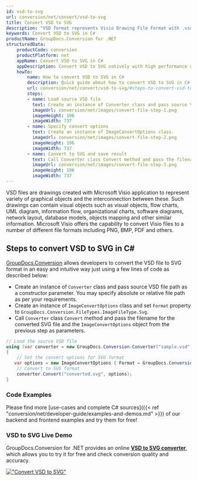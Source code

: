 ```yaml
---
id: vsd-to-svg
url: conversion/net/convert/vsd-to-svg
title: Convert VSD to SVG
description: "VSD format represents Visio Drawing File Format with .vsd extension. Learn how to convert VSD to SVG file programmatically in C# language using GroupDocs.Conversion for .NET library."
keywords: Convert VSD to SVG in C#
productName: GroupDocs.Conversion for .NET
structuredData:
    productCode: conversion
    productPlatform: net
    appName: Convert VSD to SVG in C#
    appDescription: Convert VSD to SVG natively with high performance using C# language and server side GroupDocs.Conversion for .NET APIs, without the use of any software like Microsoft or Open Office.
    howTo:
        name: How to convert VSD to SVG in C# 
        description: Quick guide about how to convert VSD to SVG in C# with high performance and accuracy.
        url: conversion/net/convert/vsd-to-svg/#steps-to-convert-vsd-to-svg-in-c
        steps:
        - name: Load source VSD file 
          text: Create an instance of Converter class and pass source VSD file path as a constructor parameter. You may specify absolute or relative file path as per your requirements. 
          imageUrl: conversion/net/images/convert-file-step-1.png
          imageHeight: 196
          imageWidth: 737
        - name: Specify convert options 
          text: Create an instance of ImageConvertOptions class.
          imageUrl: conversion/net/images/convert-file-step-2.png
          imageHeight: 196
          imageWidth: 737
        - name: Convert to SVG and save result 
          text: Call Converter class Convert method and pass the filename for the converted HTML file and the ImageConvertOptions object from the previous step as parameters.
          imageUrl: conversion/net/images/convert-file-step-3.png
          imageHeight: 196
          imageWidth: 737
---
```


VSD files are drawings created with Microsoft Visio application to represent variety of graphical objects and the interconnection between these. Such drawings can contain visual objects such as visual objects, flow charts, UML diagram, information flow, organizational charts, software diagrams, network layout, database models, objects mapping and other similar information. Microsoft Visio offers the capability to convert Visio files to a number of different file formats including PNG, BMP, PDF and others.

## Steps to convert VSD to SVG in C#

[GroupDocs.Conversion](https://products.groupdocs.com/conversion/net) allows developers to convert the VSD file to SVG format in an easy and intuitive way just using a few lines of code as described below:

* Create an instance of `Converter` class and pass source VSD file path as a constructor parameter. You may specify absolute or relative file path as per your requirements. 
* Create an instance of `ImageConvertOptions` class and set `Format` property to `GroupDocs.Conversion.FileTypes.ImageFileType.Svg`.
* Call `Converter` class `Convert` method and pass the filename for the converted SVG file and the `ImageConvertOptions` object from the previous step as parameters.

```csharp
// Load the source VSD file
using (var converter = new GroupDocs.Conversion.Converter("sample.vsd"))
{
    // Set the convert options for SVG format
   var options = new ImageConvertOptions { Format = GroupDocs.Conversion.FileTypes.ImageFileType.Svg };
    // Convert to SVG format
    converter.Convert("converted.svg", options);
}
```

### Code Examples

Please find more [use-cases and complete C# sources]({{< ref "conversion/net/developer-guide/examples-and-demos.md" >}}) of our backend and frontend examples and try them for free!

### VSD to SVG Live Demo

GroupDocs.Conversion for .NET provides an online [**VSD to SVG converter**](https://products.groupdocs.app/conversion/vsd-to-svg), which allows you to try it for free and check conversion quality and accuracy.

[!["Convert VSD to SVG"](conversion/net/images/convert-to-svg/convert-vsd-to-svg.png)](https://products.groupdocs.app/conversion/vsd-to-svg)